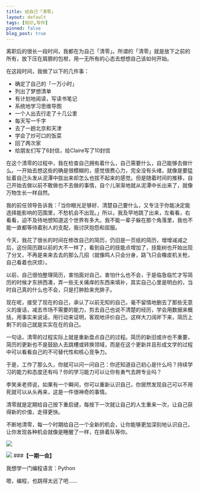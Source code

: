 ```yaml
---
title: 给自己「清零」
layout: default
tags: [知识,写作]
pinned: false
blog_post: true
---
```



离职后的很长一段时间，我都在为自己「清零」。所谓的「清零」就是放下之前的所有，放下压在肩膀的包袱，用一无所有的心态去想想自己该如何开始。

在这段时间，我做了以下的几件事：

- 确定了自己的「一万小时」
- 列出了梦想清单
- 有计划地阅读，写读书笔记
- 系统地学习思维导图
- 一个人出去行走了十几公里
- 每天写一千字
- 去了一趟北京和天津
- 学会了炒可口的饭菜
- 回了两次家
- 给朋友们写了6封信，给Claire写了10封信


在这个清零的过程中，我在检查自己拥有着什么，自己需要什么，自己能够去做什么。一开始去想这些的确是很模糊的，感觉很费心力，完全没有头绪，就像是要猛扯着自己头发从泥潭中拔出来却怎么也拔不起来的感觉。但是随着时间的推移，自己开始去做以前不敢做也不去做的事情，自个儿渐渐地就从泥潭中长出来了，就像万物生长一样自然。

我的前任领导告诉我：「当你眼光足够好、清楚自己要什么，又专注于你能决定能选择能影响的范围里，不愁机会不出现。」所以，我及早地跳了出来，左看看，右看看，迫不及待地想知道这个世界有多大。我不能一辈子躲在那个角落里，我也不能一直都等待着别人的支配，我讨厌抱怨和屈服。

今天，我花了很长的时间在修改自己的简历，仍旧是一页纸的简历，增增减减之后，这份简历跟以前的大不一样了，看到自己的技能点增加了，技能树也开始出现了分叉，不再是来来去去的那么几招（就像鸣人只会分身，路飞只会橡皮机关枪，自己看着也厌烦）。

以前，自己很怕整理简历，害怕面对自己，害怕什么也不会，于是临急临忙才写简历的时候才东拼西凑，弄一些无关痛痒的东西来填补，其实自己心里是明白的，当时自己真的什么也不会，只是打肿脸来充胖子。

现在呢，接受了现在的自己，承认了以前无知的自己，毫不留情地删去了那些无意义的废话，减去市场不需要的能力，剪去自己也说不清楚的经历，学会用数据来概括，用事实来说话，用行动来证明，客观地评价自己。这样大刀阔斧下来，简历上剩下的自己就是实实在在的自己。

一句话，清零的过程实际上就是重新盘点自己的过程。简历的新旧或许也不重要，简历的更新也不是鼓励人去跳槽或转换领域，而是在这个更新并且形成文字的过程中可以看看自己的不可替代性和核心竞争力。

于是，工作了那么久，你就可以问一问自己：你还知道自己初心是什么吗？持续学习的能力和态度还有吗？你的学习能力可以让你有勇气去跨专业吗？

李笑来老师说，如果有一个瞬间，你可以重新认识自己，你居然发现自己可以不用死就可以从头再来，这是一件很神奇的事情。

清零就是定期给自己按下重启键，每按下一次就让自己的人生重来一次，让自己获得新的价值，走得更快。

不断地清零，每一个时期给自己一个全新的机会，让你能够更加深刻地认识自己，让你发现各种机会就像是睡醒了一样，在排着队等你。

![](http://cnfeat.qiniudn.com/%E5%9B%BE%E5%83%8F%20000.png)

![](http://cnfeat.qiniudn.com/%E5%9B%BE%E5%83%8F%202014-03-27-00-56.png)
###**【一期一会】**

我想学一门编程语言：Python

嗯，编程，也跳得太远了吧……
